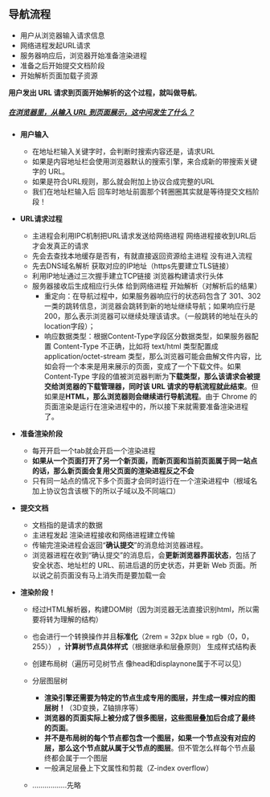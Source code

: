 ## 导航流程

- 用户从浏览器输入请求信息
- 网络进程发起URL请求
- 服务器响应后，浏览器开始准备渲染进程
- 准备之后开始提交文档阶段
- 开始解析页面加载子资源

**用户发出 URL 请求到页面开始解析的这个过程，就叫做导航**。

##### <u>在浏览器里，从输入 URL 到页面展示，这中间发生了什么？</u>

- **用户输入**
  - 在地址栏输入关键字时，会判断时搜索内容还是，请求URL
  - 如果是内容地址栏会使用浏览器默认的搜索引擎，来合成新的带搜索关键字的 URL。
  - 如果是符合URL规则，那么就会附加上协议合成完整的URL
  - 我们在地址栏输入后 回车时地址前面那个转圈圈其实就是等待提交文档阶段！

- **URL请求过程**
  - 主进程会利用IPC机制把URL请求发送给网络进程 网络进程接收到URL后才会发真正的请求
  - 先会去查找本地缓存是否有，有就直接返回资源给主进程 没有进入流程
  - 先去DNS域名解析 获取对应的IP地址（https先要建立TLS链接）
  - 利用IP地址通过三次握手建立TCP链接 浏览器构建请求行头体
  - 服务器接收后生成相应行头体 给到网络进程 开始解析（对解析后的结果）
    - 重定向：在导航过程中，如果服务器响应行的状态码包含了 301、302 一类的跳转信息，浏览器会跳转到新的地址继续导航；如果响应行是 200，那么表示浏览器可以继续处理该请求。（一般跳转的地址在头的location字段）；
    - 响应数据类型：根据Content-Type字段区分数据类型，如果服务器配置 Content-Type 不正确，比如将 text/html 类型配置成 application/octet-stream 类型，那么浏览器可能会曲解文件内容，比如会将一个本来是用来展示的页面，变成了一个下载文件。如果 Content-Type 字段的值被浏览器判断为**下载类型，那么该请求会被提交给浏览器的下载管理器，同时该 URL 请求的导航流程就此结束**。但如果是**HTML，那么浏览器则会继续进行导航流程**。由于 Chrome 的页面渲染是运行在渲染进程中的，所以接下来就需要准备渲染进程了。

- **准备渲染阶段**
  - 每开开启一个tab就会开启一个渲染进程
  - **如果从一个页面打开了另一个新页面，而新页面和当前页面属于同一站点的话，那么新页面会复用父页面的渲染进程反之不会**
  - 只有同一站点的情况下多个页面才会同时运行在一个渲染进程中（根域名加上协议包含该根下的所以子域以及不同端口）

- **提交文档**
  - 文档指的是请求的数据
  - 主进程发起 渲染进程接收和网络进程建立传输
  - 传输完渲染进程会返回“**确认提交**”的消息给浏览器进程。
  - 浏览器进程在收到“确认提交”的消息后，会**更新浏览器界面状态**，包括了安全状态、地址栏的 URL、前进后退的历史状态，并更新 Web 页面。所以说之前页面没有马上消失而是要加载一会

- **渲染阶段！**

  - 经过HTML解析器，构建DOM树（因为浏览器无法直接识别html，所以需要将转为理解的结构）
  - 也会进行一个转换操作并且**标准化**（2rem = 32px blue = rgb（0，0，255）） ，**计算树节点具体样式**（根据继承和层叠原则） 生成样式结构表
  - 创建布局树（遍历可见树节点  像head和displaynone属于不可以见）
  - 分层图层树 
    - **渲染引擎还需要为特定的节点生成专用的图层，并生成一棵对应的图层树！**（3D变换，Z轴排序等）
    - **浏览器的页面实际上被分成了很多图层，这些图层叠加后合成了最终的页面**。
    - **并不是布局树的每个节点都包含一个图层，如果一个节点没有对应的层，那么这个节点就从属于父节点的图层**。但不管怎么样每个节点最终都会属于一个图层
    - 一般满足层叠上下文属性和剪裁（Z-index overflow）

  - .................先略